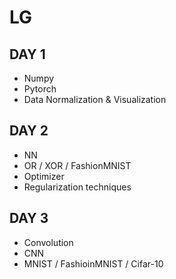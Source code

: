 # LG

## DAY 1
- Numpy
- Pytorch
- Data Normalization & Visualization

## DAY 2
- NN
- OR / XOR / FashionMNIST
- Optimizer
- Regularization techniques

## DAY 3
- Convolution
- CNN
- MNIST / FashioinMNIST / Cifar-10
